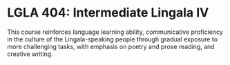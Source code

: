 # LGLA 404: Intermediate Lingala IV

This course reinforces language learning ability, communicative proficiency in the culture of the Lingala-speaking people through gradual exposure to more challenging tasks, with emphasis on poetry and prose reading, and creative writing.